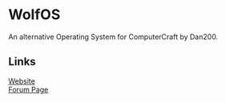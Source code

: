WolfOS
======

An alternative Operating System for ComputerCraft by Dan200.

Links
-----

[Website](http://wolfos.co.uk/)  
[Forum Page](http://www.computercraft.info/forums2/index.php?/topic/1186-13os-wolfos-133-140-inbound/) 

